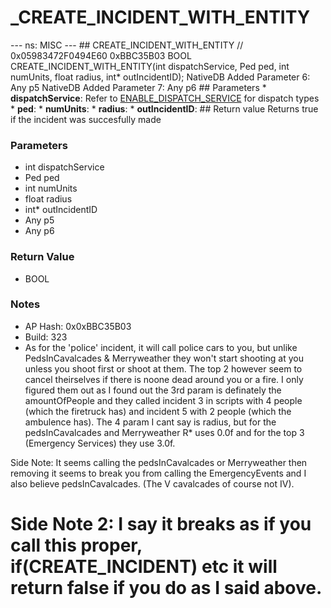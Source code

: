 # _CREATE_INCIDENT_WITH_ENTITY

--- ns: MISC --- ## CREATE_INCIDENT_WITH_ENTITY  // 0x05983472F0494E60 0xBBC35B03 BOOL CREATE_INCIDENT_WITH_ENTITY(int dispatchService, Ped ped, int numUnits, float radius, int* outIncidentID);  NativeDB Added Parameter 6: Any p5 NativeDB Added Parameter 7: Any p6  ## Parameters * **dispatchService**: Refer to [ENABLE_DISPATCH_SERVICE](#_0xDC0F817884CDD856) for dispatch types * **ped**: * **numUnits**: * **radius**: * **outIncidentID**:  ## Return value Returns true if the incident was succesfully made

### Parameters
* int dispatchService
* Ped ped
* int numUnits
* float radius
* int* outIncidentID
* Any p5
* Any p6

### Return Value
* BOOL

### Notes
* AP Hash: 0x0xBBC35B03
* Build: 323
* As for the 'police' incident, it will call police cars to you, but unlike PedsInCavalcades & Merryweather they won't start shooting at you unless you shoot first or shoot at them. The top 2 however seem to cancel theirselves if there is noone dead around you or a fire. I only figured them out as I found out the 3rd param is definately the amountOfPeople and they called incident 3 in scripts with 4 people (which the firetruck has) and incident 5 with 2 people (which the ambulence has). The 4 param I cant say is radius, but for the pedsInCavalcades and Merryweather R* uses 0.0f and for the top 3 (Emergency Services) they use 3.0f. 

Side Note: It seems calling the pedsInCavalcades or Merryweather then removing it seems to break you from calling the EmergencyEvents and I also believe pedsInCavalcades. (The V cavalcades of course not IV).

Side Note 2: I say it breaks as if you call this proper,
if(CREATE_INCIDENT) etc it will return false if you do as I said above.
=====================================================

